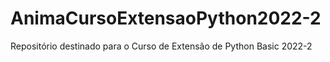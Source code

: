 # AnimaCursoExtensaoPython2022-2

Repositório destinado para o Curso de Extensão de Python Basic 2022-2 


